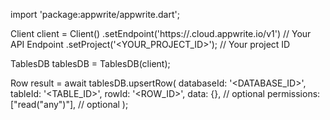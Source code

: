 import 'package:appwrite/appwrite.dart';

Client client = Client()
    .setEndpoint('https://<REGION>.cloud.appwrite.io/v1') // Your API Endpoint
    .setProject('<YOUR_PROJECT_ID>'); // Your project ID

TablesDB tablesDB = TablesDB(client);

Row result = await tablesDB.upsertRow(
    databaseId: '<DATABASE_ID>',
    tableId: '<TABLE_ID>',
    rowId: '<ROW_ID>',
    data: {}, // optional
    permissions: ["read("any")"], // optional
);
